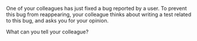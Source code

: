 One of your colleagues has just fixed a bug reported by a user. To prevent this bug from reappearing, your colleague thinks about writing a test related to this bug, and asks you for your opinion.

What can you tell your colleague?
